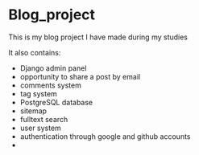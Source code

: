 # Blog_project
This is my blog project I have made during my studies

It also contains:

- Django admin panel
- opportunity to share a post by email
- comments system
- tag system
- PostgreSQL database
- sitemap
- fulltext search
- user system
- authentication through google and github accounts
- 

